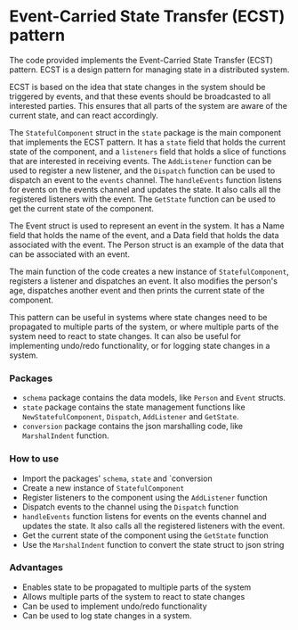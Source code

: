 # Event-Carried State Transfer (ECST) pattern

The code provided implements the Event-Carried State Transfer (ECST) pattern. ECST is a design pattern for managing state in a distributed system.

ECST is based on the idea that state changes in the system should be triggered by events, and that these events should be broadcasted to all interested parties. This ensures that all parts of the system are aware of the current state, and can react accordingly.

The `StatefulComponent` struct in the `state` package is the main component that implements the ECST pattern. 
It has a `state` field that holds the current state of the component, and a `listeners` field that holds a slice of functions that are interested in receiving events. 
The `AddListener` function can be used to register a new listener, and the `Dispatch` function can be used to dispatch an event to the `events` channel.
The `handleEvents` function listens for events on the events channel and updates the state. It also calls all the registered listeners with the event.
The `GetState` function can be used to get the current state of the component.

The Event struct is used to represent an event in the system. It has a Name field that holds the name of the event, and a Data field that holds the data associated with the event. The Person struct is an example of the data that can be associated with an event.

The main function of the code creates a new instance of `StatefulComponent`, registers a listener and dispatches an event. It also modifies the person's age, dispatches another event and then prints the current state of the component.


This pattern can be useful in systems where state changes need to be propagated to multiple parts of the system, or where multiple parts of the system need to react to state changes. It can also be useful for implementing undo/redo functionality, or for logging state changes in a system.

### Packages

- `schema` package contains the data models, like `Person` and `Event` structs.
- `state` package contains the state management functions like `NewStatefulComponent`, `Dispatch`, `AddListener` and `GetState`.
- `conversion` package contains the json marshalling code, like `MarshalIndent` function.

### How to use

- Import the packages' `schema`, `state` and `conversion
- Create a new instance of `StatefulComponent`
- Register listeners to the component using the `AddListener` function
- Dispatch events to the channel using the `Dispatch` function
- `handleEvents` function listens for events on the events channel and updates the state. It also calls all the registered listeners with the event.
- Get the current state of the component using the `GetState` function
- Use the `MarshalIndent` function to convert the state struct to json string

### Advantages

- Enables state to be propagated to multiple parts of the system
- Allows multiple parts of the system to react to state changes
- Can be used to implement undo/redo functionality
- Can be used to log state changes in a system.